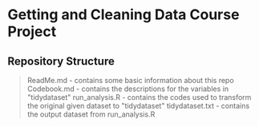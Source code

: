 # Getting and Cleaning Data Course Project
## Repository Structure
> ReadMe.md - contains some basic information about this repo
> Codebook.md - contains the descriptions for the variables in "tidydataset"
> run_analysis.R - contains the codes used to transform the original given dataset to "tidydataset"
> tidydataset.txt - contains the output dataset from run_analysis.R